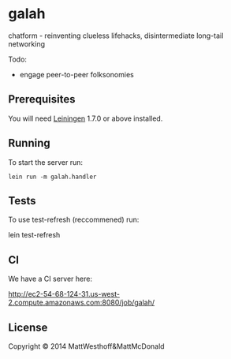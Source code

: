 galah
=====

chatform - reinventing clueless lifehacks, disintermediate long-tail networking

Todo:
- engage peer-to-peer folksonomies


## Prerequisites

You will need [Leiningen][1] 1.7.0 or above installed.

[1]: https://github.com/technomancy/leiningen

## Running

To start the server run:

    lein run -m galah.handler

## Tests
To use test-refresh (reccommened) run:

lein test-refresh

## CI
We have a CI server here:

http://ec2-54-68-124-31.us-west-2.compute.amazonaws.com:8080/job/galah/

## License

Copyright © 2014 MattWesthoff&MattMcDonald
